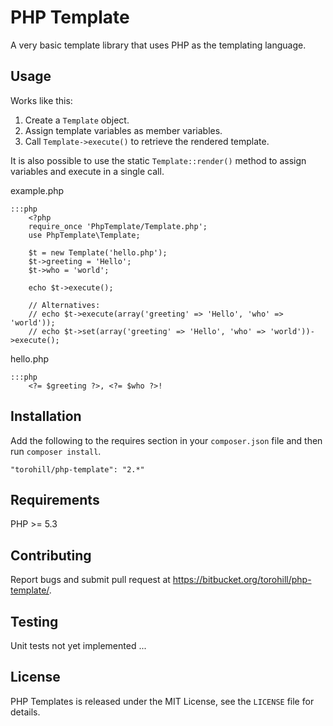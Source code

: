 # PHP Template

A very basic template library that uses PHP as the templating language.

## Usage

Works like this:

1. Create a `Template` object.
1. Assign template variables as member variables.
1. Call `Template->execute()` to retrieve the rendered template.

It is also possible to use the static `Template::render()` method to assign variables and execute in a single call.

example.php

	:::php
		<?php
		require_once 'PhpTemplate/Template.php';
		use PhpTemplate\Template;

		$t = new Template('hello.php');
		$t->greeting = 'Hello';
		$t->who = 'world';

		echo $t->execute();

		// Alternatives:
		// echo $t->execute(array('greeting' => 'Hello', 'who' => 'world'));
		// echo $t->set(array('greeting' => 'Hello', 'who' => 'world'))->execute();

hello.php

	:::php
		<?= $greeting ?>, <?= $who ?>!

## Installation

Add the following to the requires section in your `composer.json` file and then run `composer install`.

	"torohill/php-template": "2.*"

## Requirements

PHP >= 5.3

## Contributing

Report bugs and submit pull request at <https://bitbucket.org/torohill/php-template/>.

## Testing

Unit tests not yet implemented ...

## License

PHP Templates is released under the MIT License, see the `LICENSE` file for details.

